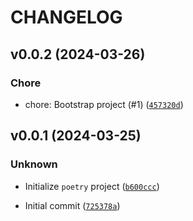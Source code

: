 # CHANGELOG



## v0.0.2 (2024-03-26)

### Chore

* chore: Bootstrap project (#1) ([`457320d`](https://github.com/rungalileo/protect/commit/457320dbab98cd557f801ed397e191947eef287d))


## v0.0.1 (2024-03-25)

### Unknown

* Initialize `poetry` project ([`b600ccc`](https://github.com/rungalileo/protect/commit/b600cccd678a2dcdc839f75ebbdacd2a2d5326c2))

* Initial commit ([`725378a`](https://github.com/rungalileo/protect/commit/725378a77222782cd1698fb6910b02ad3b4ac8ec))

